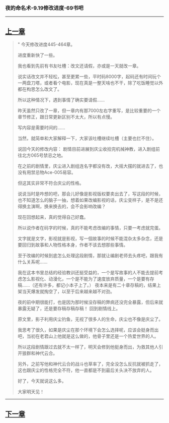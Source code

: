 ### 夜的命名术-9.19修改进度-69书吧

--------
[上一章](./de931d1476ba915446f9689c8d5124e6.md)
--------


>
>
>
>"
>今天修改进度445-464章。
>
>进度重新快了一些。
>
>我也看到先前有书友吐槽：改文还请假，亦或是一天就改一章。
>
>说实话改文并不轻松，甚至更累一些，平时码8000字，起码还有时间玩个一两盘刀塔，或者看个电影，现在真是一整天啥也不干，除了吃饭睡觉以外都在构思怎么改文了。
>
>所以这种情况下，遇到事情了确实要请假……
>
>昨天虽然只改了一章，但一章内有那7000左右字重写，是比较重要的一个章节修正，跟日常更新区别不太大，所以有点慢。
>
>写内容是需要时间的……
>
>当然，就简单和大家解释一下，大家该吐槽继续吐槽（主要也拦不住）。
>
>说回今天的修改内容：
>剧情目前进展到庆尘收拾完机械神教，进入剧组前往北方065号禁忌之地。
>
>在之前的剧情里，庆尘进入剧组连名字都没有改，大摇大摆的就进去了，也没有用禁忌物Ace-005易容。
>
>但这其实非常不符合庆尘的性格。
>
>说说当时是咋想的吧，那会儿好像是影视版权要卖出去了，写这段的时候，也不知道怎么的脑子一抽，想着如果改编影视的话，庆尘变样子，是不是还得换主演啊，换来换去的，会不会影响改编？
>
>现在回想起来，真的觉得自己好蠢。
>
>所以说作者在码字的时候，真的不能考虑改编的事情，只要一考虑就完蛋。
>
>文字就是文字，影视就是影视，写一個故事的时候不能混杂太多杂念，还是要回归到故事和人物性格本身，作者不该去想那些事情。
>
>至于改编的时候到底怎么处理这段剧情，那就让编剧老师去头疼吧，跟我有什么关系呢……
>
>我在这本书里总结的经验教训还挺受益的，一个是写故事的人不能去提前考虑怎么影视化、动漫化，一个是不能为了速度放弃质量，一个是要有存稿……（还有许多，都记小本子上了。）
>夜本来是有二十章存稿的，结果上架当天爆发就掏空了，以至于后来越来越不对劲。
>
>夜的前中期很能打，也是因为那时候没存稿的弊病还没完全暴露，但后来就暴露无疑了，还是要存稿存稿存稿！
>回到剧情线上。
>
>原文里，影子利用庆尘钓鱼，无视了很多人的生命，庆尘也不像是庆尘了。
>
>我思考了很久，如果是庆尘在那个环境下会怎么选择呢，应该会挺身而出吧，当初在老君山上他就是这么做的，他骨子里还是一个热爱世界的人。
>
>所以这段剧情跟过去就不太一样了，明天会修到他挺身而出，为救其他人引开狼群和神代云合。
>
>另外，之前写他和神代云合的战斗也草率了，完全没怎么反抗就被抓走了，这也跟庆尘的性格完全不符，他一直都是不到最后关头决不放弃的人。
>
>好了，今天就说这么多。
>
>大家明天见！
>
>

--------
[下一章](./72f0e17330e4ef12f3e92c2cdf6444f6.md)
--------
